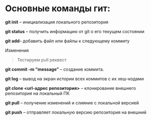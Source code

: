 # Основные команды гит:

**git init** – инициализация локального репозитория

**git status** – получить информацию от git о его текущем состоянии

**git add**– добавить файл или файлы к следующему коммиту

Изменения 

>Тестируем pull реквест 

**git commit -m “message”** – создание коммита.

**git log** – вывод на экран истории всех коммитов с их хеш-кодами

**git clone <url-адрес репозитория>** – клонирование внешнего репозитория на  локальный ПК

**git pull** – получение изменений и слияние с локальной версией

**git push** – отправляет локальную версию репозитория на внешний
